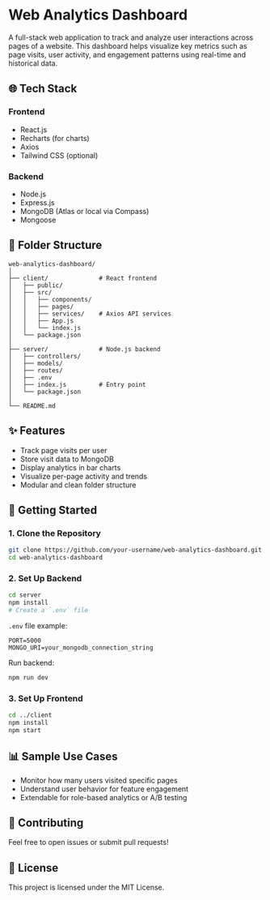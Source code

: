 # Web Analytics Dashboard

A full-stack web application to track and analyze user interactions across pages of a website. This dashboard helps visualize key metrics such as page visits, user activity, and engagement patterns using real-time and historical data.

## 🌐 Tech Stack

### Frontend
- React.js
- Recharts (for charts)
- Axios
- Tailwind CSS (optional)

### Backend
- Node.js
- Express.js
- MongoDB (Atlas or local via Compass)
- Mongoose

## 📁 Folder Structure

```
web-analytics-dashboard/
│
├── client/              # React frontend
│   ├── public/
│   ├── src/
│   │   ├── components/
│   │   ├── pages/
│   │   ├── services/    # Axios API services
│   │   ├── App.js
│   │   └── index.js
│   └── package.json
│
├── server/              # Node.js backend
│   ├── controllers/
│   ├── models/
│   ├── routes/
│   ├── .env
│   ├── index.js         # Entry point
│   └── package.json
│
└── README.md
```

## ✨ Features

- Track page visits per user
- Store visit data to MongoDB
- Display analytics in bar charts
- Visualize per-page activity and trends
- Modular and clean folder structure

## 🚀 Getting Started

### 1. Clone the Repository

```bash
git clone https://github.com/your-username/web-analytics-dashboard.git
cd web-analytics-dashboard
```

### 2. Set Up Backend

```bash
cd server
npm install
# Create a `.env` file
```

`.env` file example:
```
PORT=5000
MONGO_URI=your_mongodb_connection_string
```

Run backend:
```bash
npm run dev
```

### 3. Set Up Frontend

```bash
cd ../client
npm install
npm start
```

## 📊 Sample Use Cases

- Monitor how many users visited specific pages
- Understand user behavior for feature engagement
- Extendable for role-based analytics or A/B testing

## 🤝 Contributing

Feel free to open issues or submit pull requests!

## 📄 License

This project is licensed under the MIT License.
